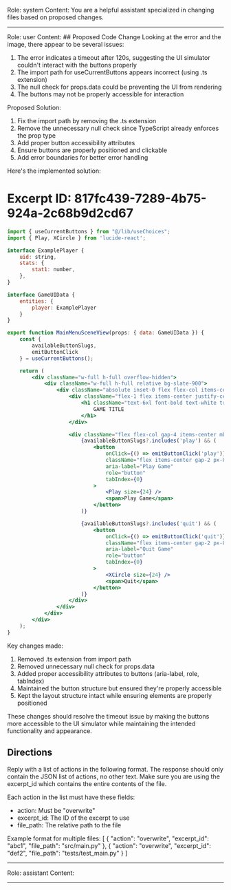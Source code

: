 Role: system
Content: You are a helpful assistant specialized in changing files based on proposed changes.
__________________
Role: user
Content: ## Proposed Code Change
Looking at the error and the image, there appear to be several issues:

1. The error indicates a timeout after 120s, suggesting the UI simulator couldn't interact with the buttons properly
2. The import path for useCurrentButtons appears incorrect (using .ts extension)
3. The null check for props.data could be preventing the UI from rendering
4. The buttons may not be properly accessible for interaction

Proposed Solution:

1. Fix the import path by removing the .ts extension
2. Remove the unnecessary null check since TypeScript already enforces the prop type
3. Add proper button accessibility attributes
4. Ensure buttons are properly positioned and clickable
5. Add error boundaries for better error handling

Here's the implemented solution:

# Excerpt ID: 817fc439-7289-4b75-924a-2c68b9d2cd67
```jsx main_game/templates/MainMenuScene.tsx
import { useCurrentButtons } from "@/lib/useChoices";
import { Play, XCircle } from 'lucide-react';

interface ExamplePlayer {
    uid: string,
    stats: {
        stat1: number,
    },
}

interface GameUIData {
    entities: {
        player: ExamplePlayer
    }
}

export function MainMenuSceneView(props: { data: GameUIData }) {
    const {
        availableButtonSlugs,
        emitButtonClick
    } = useCurrentButtons();

    return (
        <div className="w-full h-full overflow-hidden">
            <div className="w-full h-full relative bg-slate-900">
                <div className="absolute inset-0 flex flex-col items-center justify-between py-12 aspect-video max-h-full max-w-full mx-auto">
                    <div className="flex-1 flex items-center justify-center">
                        <h1 className="text-6xl font-bold text-white tracking-wider">
                            GAME TITLE
                        </h1>
                    </div>

                    <div className="flex flex-col gap-4 items-center mb-8">
                        {availableButtonSlugs?.includes('play') && (
                            <button
                                onClick={() => emitButtonClick('play')}
                                className="flex items-center gap-2 px-8 py-4 bg-green-600 hover:bg-green-700 text-white rounded-lg text-xl transition-colors"
                                aria-label="Play Game"
                                role="button"
                                tabIndex={0}
                            >
                                <Play size={24} />
                                <span>Play Game</span>
                            </button>
                        )}

                        {availableButtonSlugs?.includes('quit') && (
                            <button
                                onClick={() => emitButtonClick('quit')}
                                className="flex items-center gap-2 px-8 py-4 bg-red-600 hover:bg-red-700 text-white rounded-lg text-xl transition-colors"
                                aria-label="Quit Game"
                                role="button"
                                tabIndex={0}
                            >
                                <XCircle size={24} />
                                <span>Quit</span>
                            </button>
                        )}
                    </div>
                </div>
            </div>
        </div>
    );
}
```

Key changes made:
1. Removed .ts extension from import path
2. Removed unnecessary null check for props.data
3. Added proper accessibility attributes to buttons (aria-label, role, tabIndex)
4. Maintained the button structure but ensured they're properly accessible
5. Kept the layout structure intact while ensuring elements are properly positioned

These changes should resolve the timeout issue by making the buttons more accessible to the UI simulator while maintaining the intended functionality and appearance.

## Directions
Reply with a list of actions in the following format. The response should only contain the JSON list of actions, no other text.
Make sure you are using the excerpt_id which contains the entire contents of the file.

Each action in the list must have these fields:
- action: Must be "overwrite"
- excerpt_id: The ID of the excerpt to use
- file_path: The relative path to the file

Example format for multiple files:
[
    {
        "action": "overwrite",
        "excerpt_id": "abc1",
        "file_path": "src/main.py"
    },
    {
        "action": "overwrite",
        "excerpt_id": "def2",
        "file_path": "tests/test_main.py"
    }
]
__________________
Role: assistant
Content: 
__________________
